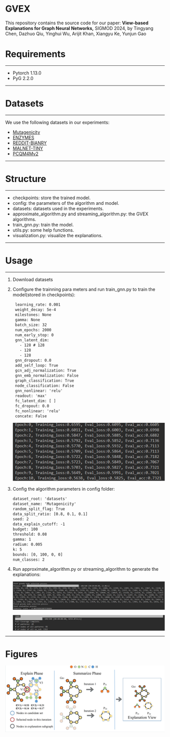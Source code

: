 # GVEX
This repository contains the source code for our paper: **View-based Explanations for Graph Neural Networks,** SIGMOD 2024, by Tingyang Chen, Dazhuo Qiu, Yinghui Wu, Arijit Khan, Xiangyu Ke, Yunjun Gao

# Requirements
-------
- Pytorch 1.13.0
- PyG 2.2.0

--------

# Datasets
----------
We use the following datasets in our experiments:

- [Mutagenicity](https://chrsmrrs.github.io/datasets/docs/datasets/)
- [ENZYMES](https://chrsmrrs.github.io/datasets/docs/datasets/)
- [REDDIT-BIANRY](https://chrsmrrs.github.io/datasets/docs/datasets/)
- [MALNET-TINY](https://mal-net.org/)
- [PCQM4Mv2](https://ogb.stanford.edu/docs/lsc/pcqm4mv2/)
---------

# Structure
------------
- checkpoints: store the trained model.
- config: the parameters of the algorithm and model.
- datasets: datasets used in the experiments.
- approximate_algorithm.py and streaming_algorithm.py: the GVEX algorithms.
- train_gnn.py: train the model.
- utils.py: some help functions.
- visualization.py: visualize the explanations.

------------
# Usage
------------
1. Download datasets
2. Configure the trainning para meters and run train_gnn.py to train the model(stored in checkpoints):
   ```
    learning_rate: 0.001
    weight_decay: 5e-4
    milestones: None
    gamma: None
    batch_size: 32
    num_epochs: 2000 
    num_early_stop: 0
    gnn_latent_dim:
      - 128 # 128
      - 128
      - 128
    gnn_dropout: 0.0
    add_self_loop: True
    gcn_adj_normalization: True
    gnn_emb_normalization: False
    graph_classification: True
    node_classification: False
    gnn_nonlinear: 'relu'
    readout: 'max'
    fc_latent_dim: [ ]
    fc_dropout: 0.0
    fc_nonlinear: 'relu'
    concate: False
   ```
   ![epoch](figures/epochs.png)
3. Config the algorithm parameters in config folder:

    ```
    dataset_root: 'datasets'
    dataset_name: 'Mutagenicity'
    random_split_flag: True
    data_split_ratio: [0.8, 0.1, 0.1]
    seed: 2
    data_explain_cutoff: -1
    budget: 100
    threshold: 0.08
    gamma: 1
    radium: 0.005
    k: 5
    bounds: [0, 100, 0, 0]
    num_classes: 2
    
    ```
4. Run approximate_algorithm.py or streaming_algorithm to generate the explanations:
   
   ![explain](figures/result.png)

   ![pattern](figures/pattern_cover.png)
---------

# Figures

![explain_summery](figures/summary.png)

